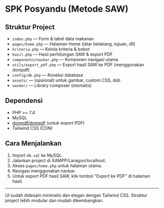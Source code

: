 # SPK Posyandu (Metode SAW)

## Struktur Project

- `index.php` — Form & tabel data makanan
- `pages/home.php` — Halaman Home (latar belakang, tujuan, dll)
- `kriteria.php` — Kelola kriteria & bobot
- `hasil.php` — Hasil perhitungan SAW & export PDF
- `components/navbar.php` — Komponen navigasi utama
- `utils/export_pdf.php` — Export hasil SAW ke PDF (menggunakan dompdf)
- `config/db.php` — Koneksi database
- `assets/` — (opsional) untuk gambar, custom CSS, dsb
- `vendor/` — Library composer (otomatis)

## Dependensi

- PHP >= 7.4
- MySQL
- [dompdf/dompdf](https://github.com/dompdf/dompdf) (untuk export PDF)
- Tailwind CSS (CDN)

## Cara Menjalankan

1. Import `db.sql` ke MySQL.
2. Jalankan project di XAMPP/Laragon/localhost.
3. Akses `pages/home.php` untuk halaman utama.
4. Navigasi menggunakan navbar.
5. Untuk export PDF hasil SAW, klik tombol "Export ke PDF" di halaman hasil.

---

UI sudah didesain minimalis dan elegan dengan Tailwind CSS. Struktur project lebih modular dan mudah dikembangkan.
